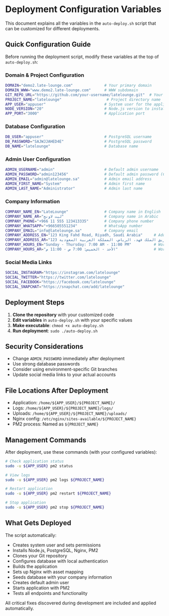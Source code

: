 # Deployment Configuration Variables

This document explains all the variables in the `auto-deploy.sh` script that can be customized for different deployments.

## Quick Configuration Guide

Before running the deployment script, modify these variables at the top of `auto-deploy.sh`:

### Domain & Project Configuration
```bash
DOMAIN="demo2.late-lounge.com"              # Your primary domain
DOMAIN_WWW="www.demo2.late-lounge.com"      # WWW subdomain
GIT_REPO_URL="https://github.com/your-username/latelounge.git"  # Your Git repository
PROJECT_NAME="latelounge"                    # Project directory name
APP_USER="appuser"                          # System user for the application
NODE_VERSION="20"                           # Node.js version to install
APP_PORT="3000"                             # Application port
```

### Database Configuration
```bash
DB_USER="appuser"                           # PostgreSQL username
DB_PASSWORD="SAJWJJAHED4E"                  # PostgreSQL password
DB_NAME="latelounge"                        # Database name
```

### Admin User Configuration
```bash
ADMIN_USERNAME="admin"                      # Default admin username
ADMIN_PASSWORD="admin123456"                # Default admin password (CHANGE THIS!)
ADMIN_EMAIL="admin@latelounge.sa"           # Admin email address
ADMIN_FIRST_NAME="System"                   # Admin first name
ADMIN_LAST_NAME="Administrator"             # Admin last name
```

### Company Information
```bash
COMPANY_NAME_EN="LateLounge"                # Company name in English
COMPANY_NAME_AR="ليت لاونج"                  # Company name in Arabic
COMPANY_PHONE="+966 11 555 123413335"       # Company phone number
COMPANY_WHATSAPP="+966505551234"            # WhatsApp number
COMPANY_EMAIL="info@latelounge.sa"          # Company email
COMPANY_ADDRESS_EN="123 King Fahd Road, Riyadh, Saudi Arabia"     # Address in English
COMPANY_ADDRESS_AR="123 طريق الملك فهد، الرياض، المملكة العربية السعودية"  # Address in Arabic
COMPANY_HOURS_EN="Sunday - Thursday: 7:00 AM - 11:00 PM"          # Working hours in English
COMPANY_HOURS_AR="الأحد - الخميس: 7:00 ص - 11:00 م"                # Working hours in Arabic
```

### Social Media Links
```bash
SOCIAL_INSTAGRAM="https://instagram.com/latelounge"
SOCIAL_TWITTER="https://twitter.com/latelounge"
SOCIAL_FACEBOOK="https://facebook.com/latelounge"
SOCIAL_SNAPCHAT="https://snapchat.com/add/latelounge"
```

## Deployment Steps

1. **Clone the repository** with your customized code
2. **Edit variables** in `auto-deploy.sh` with your specific values
3. **Make executable**: `chmod +x auto-deploy.sh`
4. **Run deployment**: `sudo ./auto-deploy.sh`

## Security Considerations

- Change `ADMIN_PASSWORD` immediately after deployment
- Use strong database passwords
- Consider using environment-specific Git branches
- Update social media links to your actual accounts

## File Locations After Deployment

- Application: `/home/${APP_USER}/${PROJECT_NAME}/`
- Logs: `/home/${APP_USER}/${PROJECT_NAME}/logs/`
- Uploads: `/home/${APP_USER}/${PROJECT_NAME}/uploads/`
- Nginx config: `/etc/nginx/sites-available/${PROJECT_NAME}`
- PM2 process: Named as `${PROJECT_NAME}`

## Management Commands

After deployment, use these commands (with your configured variables):

```bash
# Check application status
sudo -u ${APP_USER} pm2 status

# View logs
sudo -u ${APP_USER} pm2 logs ${PROJECT_NAME}

# Restart application
sudo -u ${APP_USER} pm2 restart ${PROJECT_NAME}

# Stop application
sudo -u ${APP_USER} pm2 stop ${PROJECT_NAME}
```

## What Gets Deployed

The script automatically:
- Creates system user and sets permissions
- Installs Node.js, PostgreSQL, Nginx, PM2
- Clones your Git repository
- Configures database with local authentication
- Builds the application
- Sets up Nginx with asset mapping
- Seeds database with your company information
- Creates default admin user
- Starts application with PM2
- Tests all endpoints and functionality

All critical fixes discovered during development are included and applied automatically.